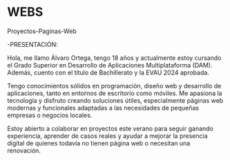 # WEBS
Proyectos-Paginas-Web

-PRESENTACIÓN:

Hola, me llamo Álvaro Ortega, tengo 18 años y actualmente estoy cursando el Grado Superior en Desarrollo de Aplicaciones Multiplataforma (DAM). Además, cuento con el título de Bachillerato y la EVAU 2024 aprobada.

Tengo conocimientos sólidos en programación, diseño web y desarrollo de aplicaciones, tanto en entornos de escritorio como móviles. Me apasiona la tecnología y disfruto creando soluciones útiles, especialmente páginas web modernas y funcionales adaptadas a las necesidades de pequeñas empresas o negocios locales.

Estoy abierto a colaborar en proyectos este verano para seguir ganando experiencia, aprender de casos reales y ayudar a mejorar la presencia digital de quienes todavía no tienen página web o necesitan una renovación.

